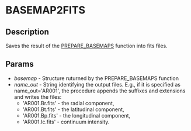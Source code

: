 # BASEMAP2FITS
## Description
Saves the result of the [PREPARE_BASEMAPS](prepare_basemaps.md) function into fits files.
## Params
* *basemap* - Structure ruturned by the PREPARE_BASEMAPS function
* *name_out* - String identifying the output files.
            E.g., if it is specified as name_out='AR001',
              the procedure appends the suffixes and extensions and writes
              the files:
  * 'AR001.Br.fits' - the radial component,
  * 'AR001.Bt.fits' - the latitudinal component,
  * 'AR001.Bp.fits' - the longitudinal component,
  * 'AR001.Ic.fits' - continuum intensity.
